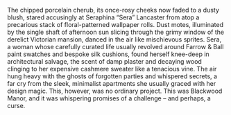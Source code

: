 The chipped porcelain cherub, its once-rosy cheeks now faded to a dusty blush, stared accusingly at Seraphina “Sera” Lancaster from atop a precarious stack of floral-patterned wallpaper rolls.  Dust motes, illuminated by the single shaft of afternoon sun slicing through the grimy window of the derelict Victorian mansion, danced in the air like mischievous sprites.  Sera, a woman whose carefully curated life usually revolved around Farrow & Ball paint swatches and bespoke silk cushions, found herself knee-deep in architectural salvage, the scent of damp plaster and decaying wood clinging to her expensive cashmere sweater like a tenacious vine.  The air hung heavy with the ghosts of forgotten parties and whispered secrets, a far cry from the sleek, minimalist apartments she usually graced with her design magic. This, however, was no ordinary project. This was Blackwood Manor, and it was whispering promises of a challenge – and perhaps, a curse.
